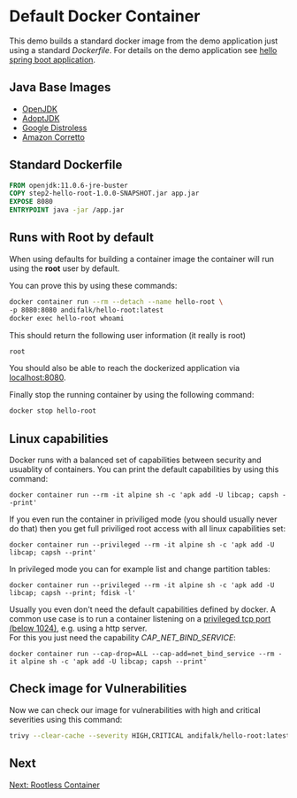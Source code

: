 # Default Docker Container

This demo builds a standard docker image from the demo application just using a standard _Dockerfile_.
For details on the demo application see [hello spring boot application](../step1-hello-spring-boot).

## Java Base Images

* [OpenJDK](https://hub.docker.com/_/openjdk)
* [AdoptJDK](https://hub.docker.com/_/adoptopenjdk)
* [Google Distroless](https://github.com/GoogleContainerTools/distroless)
* [Amazon Corretto](https://hub.docker.com/_/amazoncorretto)

## Standard Dockerfile

```dockerfile
FROM openjdk:11.0.6-jre-buster
COPY step2-hello-root-1.0.0-SNAPSHOT.jar app.jar
EXPOSE 8080
ENTRYPOINT java -jar /app.jar
```

## Runs with Root by default

When using defaults for building a container image the container will run using
the __root__ user by default.

You can prove this by using these commands:

```bash
docker container run --rm --detach --name hello-root \
-p 8080:8080 andifalk/hello-root:latest
docker exec hello-root whoami
```

This should return the following user information (it really is root)

```bash
root
```

You should also be able to reach the dockerized application via [localhost:8080](http://localhost:8080).

Finally stop the running container by using the following command:

```bash
docker stop hello-root
```

## Linux capabilities

Docker runs with a balanced set of capabilities between security and usuablity of containers.
You can print the default capabilities by using this command:

```shell
docker container run --rm -it alpine sh -c 'apk add -U libcap; capsh --print'
```

If you even run the container in priviliged mode (you should usually never do that)
then you get full priviliged root access with all linux capabilities set:

```shell
docker container run --privileged --rm -it alpine sh -c 'apk add -U libcap; capsh --print'
```

In privileged mode you can for example list and change partition tables:

```shell
docker container run --privileged --rm -it alpine sh -c 'apk add -U libcap; capsh --print; fdisk -l'
```

Usually you even don't need the default capabilities defined by docker.
A common use case is to run a container listening on a [privileged tcp port (below 1024)](https://www.w3.org/Daemon/User/Installation/PrivilegedPorts.html), e.g. using a http server.  
For this you just need the capability _CAP_NET_BIND_SERVICE_:

```shell
docker container run --cap-drop=ALL --cap-add=net_bind_service --rm -it alpine sh -c 'apk add -U libcap; capsh --print'
```

## Check image for Vulnerabilities

Now we can check our image for vulnerabilities with high and critical severities using this command:

```bash
trivy --clear-cache --severity HIGH,CRITICAL andifalk/hello-root:latest
```

## Next

[Next: Rootless Container](../step3-hello-rootless)
